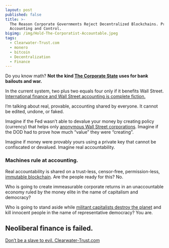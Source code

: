```yaml
---
layout: post
published: false
title: >-
  The Reason Corporate Governments Reject Decentralized Blockchains. Provable
  Accounting and Control.
bigimg: /img/Hold-The-Corporatist-Accountable.jpeg
tags:
  - Clearwater-Trust.com
  - monero
  - bitcoin
  - Decentralization
  - Finance
---
```

Do you know math? **Not the kind [The Corporate State](https://www.berkshirehathaway.com/) uses for bank bailouts and war.**

In the current system, two plus two equals four only if it benefits Wall Street. [International finance and Wall Street accounting is complete fiction.](https://www.truthdig.com/articles/crime-of-the-century/)

I’m talking about real, provable, accounting shared by everyone. It cannot be edited, undone, or faked.

Imagine if the Fed wasn’t able to devalue your money by creating policy (currency) that helps only [anonymous Wall Street corporations](https://wallstreetonparade.com/2020/01/federal-reserve-admits-it-pumped-more-than-6-trillion-to-wall-street-in-recent-six-week-period/). Imagine if the DOD had to prove how much “value” they were “creating”.

Imagine if money were provably yours using a private key that cannot be confiscated or devalued. Imagine real accountability.

### Machines rule at accounting.

Real accountability is shared on a trust-less, censor-free, permission-less, [immutable blockchain](https://getmonero.org/). Are the people ready for this? No.

Who is going to create immeasurable corporate returns in an unaccountable economy ruled by the money elite in the name of capitalism and democracy?

Who is going to stand aside while [militant capitalists destroy the planet](https://www.lockheedmartin.com/) and kill innocent people in the name of representative democracy? You are.

## Neoliberal finance is failed.
[Don’t be a slave to evil. Clearwater-Trust.com](https://clearwater-trust.com)

